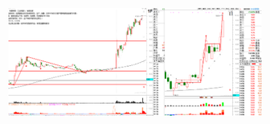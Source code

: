 ![Image](https://raw.githubusercontent.com/bentaoan/bentaoan/refs/heads/main/img/20250207-231426.png)